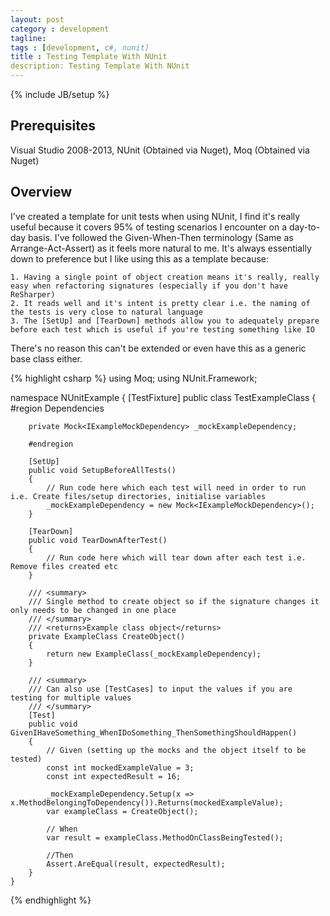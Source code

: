 ```yaml
---
layout: post
category : development
tagline: 
tags : [development, c#, nunit]
title : Testing Template With NUnit
description: Testing Template With NUnit
---
```

{% include JB/setup %}

## Prerequisites

Visual Studio 2008-2013, NUnit (Obtained via Nuget), Moq (Obtained via Nuget)

## Overview

I've created a template for unit tests when using NUnit, I find it's really useful because it covers 95% of testing scenarios I encounter on a day-to-day basis.  I've followed the Given-When-Then terminology (Same as Arrange-Act-Assert) as it feels more natural to me.  It's always essentially down to preference but I like using this as a template because:

	1. Having a single point of object creation means it's really, really easy when refactoring signatures (especially if you don't have ReSharper)
	2. It reads well and it's intent is pretty clear i.e. the naming of the tests is very close to natural language 
	3. The [SetUp] and [TearDown] methods allow you to adequately prepare before each test which is useful if you're testing something like IO

There's no reason this can't be extended or even have this as a generic base class either.

{% highlight csharp %}
using Moq;
using NUnit.Framework;

namespace NUnitExample
{
    [TestFixture]
    public class TestExampleClass
    {
        #region Dependencies

        private Mock<IExampleMockDependency> _mockExampleDependency;

        #endregion

        [SetUp]
        public void SetupBeforeAllTests()
        {
            // Run code here which each test will need in order to run i.e. Create files/setup directories, initialise variables
            _mockExampleDependency = new Mock<IExampleMockDependency>();
        }

        [TearDown]
        public void TearDownAfterTest()
        {
            // Run code here which will tear down after each test i.e. Remove files created etc
        }

        /// <summary>
        /// Single method to create object so if the signature changes it only needs to be changed in one place
        /// </summary>
        /// <returns>Example class object</returns>
        private ExampleClass CreateObject()
        {
            return new ExampleClass(_mockExampleDependency);
        }

        /// <summary>
        /// Can also use [TestCases] to input the values if you are testing for multiple values
        /// </summary>
        [Test]
        public void GivenIHaveSomething_WhenIDoSomething_ThenSomethingShouldHappen()
        {
            // Given (setting up the mocks and the object itself to be tested)
            const int mockedExampleValue = 3;
            const int expectedResult = 16;

            _mockExampleDependency.Setup(x => x.MethodBelongingToDependency()).Returns(mockedExampleValue);
            var exampleClass = CreateObject();
            
            // When
            var result = exampleClass.MethodOnClassBeingTested();

            //Then
            Assert.AreEqual(result, expectedResult);
        }
    }
{% endhighlight %}
